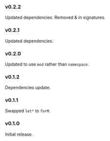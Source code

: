 ### v0.2.2
   Updated dependencies.
   Removed & in signatures.

### v0.2.1
   Updated dependencies.

### v0.2.0
   Updated to use `mod` rather than `namespace`.

### v0.1.2
   Dependencies update.

### v0.1.1
   Swapped `let*` to `forM`.

### v0.1.0
   Initial release.
